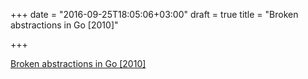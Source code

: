 +++
date = "2016-09-25T18:05:06+03:00"
draft = true
title = "Broken abstractions in Go [2010]"

+++

<p><a href="http://research.swtch.com/goabstract">Broken abstractions in Go [2010]</a></p>
